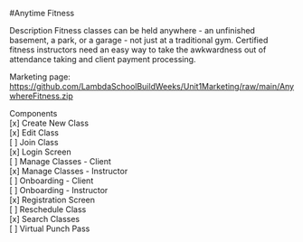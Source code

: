 #Anytime Fitness

Description
Fitness classes can be held anywhere - an unfinished basement, a park, or a garage - not just at a traditional gym.  Certified fitness instructors need an easy way to take the awkwardness out of attendance taking and client payment processing.

Marketing page: https://github.com/LambdaSchoolBuildWeeks/Unit1Marketing/raw/main/AnywhereFitness.zip

Components  
[x] Create New Class  
[x] Edit Class  
[ ] Join Class  
[x] Login Screen  
[ ] Manage Classes - Client  
[x] Manage Classes - Instructor  
[ ] Onboarding - Client  
[ ] Onboarding - Instructor  
[x] Registration Screen  
[ ] Reschedule Class  
[x] Search Classes  
[ ] Virtual Punch Pass  
